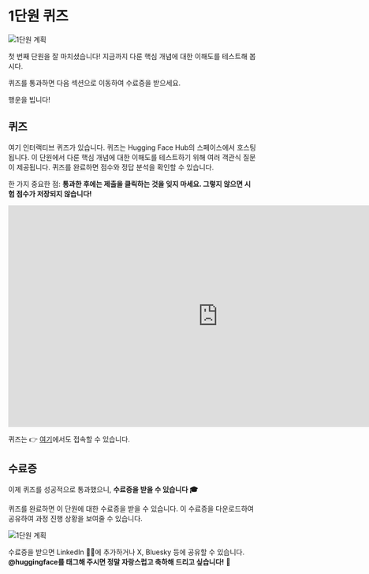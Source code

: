 # 1단원 퀴즈

<img src="https://huggingface.co/datasets/agents-course/course-images/resolve/main/en/unit1/whiteboard-unit1sub4DONE.jpg" alt="1단원 계획"/>

첫 번째 단원을 잘 마치셨습니다! 지금까지 다룬 핵심 개념에 대한 이해도를 테스트해 봅시다.

퀴즈를 통과하면 다음 섹션으로 이동하여 수료증을 받으세요.

행운을 빕니다!

## 퀴즈

여기 인터랙티브 퀴즈가 있습니다. 퀴즈는 Hugging Face Hub의 스페이스에서 호스팅됩니다. 이 단원에서 다룬 핵심 개념에 대한 이해도를 테스트하기 위해 여러 객관식 질문이 제공됩니다. 퀴즈를 완료하면 점수와 정답 분석을 확인할 수 있습니다.

한 가지 중요한 점: **통과한 후에는 제출을 클릭하는 것을 잊지 마세요. 그렇지 않으면 시험 점수가 저장되지 않습니다!**

<iframe
    src="https://agents-course-unit-1-quiz.hf.space"
    frameborder="0"
    width="850"
    height="450"
></iframe>

퀴즈는 👉 [여기](https://huggingface.co/spaces/agents-course/unit_1_quiz)에서도 접속할 수 있습니다.

## 수료증

이제 퀴즈를 성공적으로 통과했으니, **수료증을 받을 수 있습니다 🎓**

퀴즈를 완료하면 이 단원에 대한 수료증을 받을 수 있습니다. 이 수료증을 다운로드하여 공유하여 과정 진행 상황을 보여줄 수 있습니다.

<img src="https://huggingface.co/datasets/agents-course/course-images/resolve/main/en/unit1/whiteboard-unit1sub5DONE.jpg" alt="1단원 계획"/>

수료증을 받으면 LinkedIn 🧑‍💼에 추가하거나 X, Bluesky 등에 공유할 수 있습니다. **@huggingface를 태그해 주시면 정말 자랑스럽고 축하해 드리고 싶습니다!** 🤗
